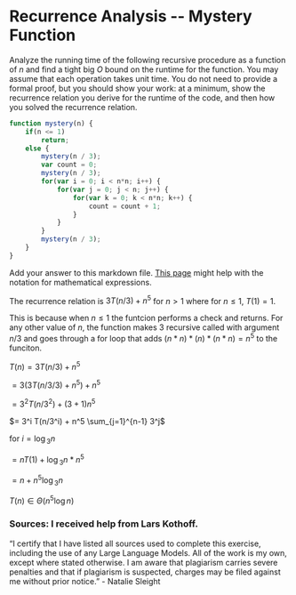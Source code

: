 # Recurrence Analysis -- Mystery Function

Analyze the running time of the following recursive procedure as a function of
$n$ and find a tight big $O$ bound on the runtime for the function. You may
assume that each operation takes unit time. You do not need to provide a formal
proof, but you should show your work: at a minimum, show the recurrence relation
you derive for the runtime of the code, and then how you solved the recurrence
relation.

```javascript
function mystery(n) {
    if(n <= 1)
        return;
    else {
        mystery(n / 3);
        var count = 0;
        mystery(n / 3);
        for(var i = 0; i < n*n; i++) {
            for(var j = 0; j < n; j++) {
                for(var k = 0; k < n*n; k++) {
                    count = count + 1;
                }
            }
        }
        mystery(n / 3);
    }
}
```


Add your answer to this markdown file. [This
page](https://docs.github.com/en/get-started/writing-on-github/working-with-advanced-formatting/writing-mathematical-expressions)
might help with the notation for mathematical expressions.


The recurrence relation is $3T(n/3) + n^5$ for $n > 1$ where for $n ≤ 1$, $T(1) = 1$.

This is because when $n ≤ 1$ the funtcion performs a check and returns. For any other value of $n$, the function makes 3 recursive called with argument $n/3$ and goes through 
a for loop that adds $(n* n) * (n) * (n*n) = n^5$ to the funciton.

$T(n) = 3T(n/3) + n^5$

$= 3(3T(n/3/3) + n^5) + n^5$

$= 3^2 T(n/3^2) + (3+1)n^5$
    
$= 3^i T(n/3^i) + n^5 \sum_{j=1}^{n-1} 3^j$
    
for $i = \log{_3}{n}$
    
$= nT(1) + \log{_3}{n} * n^5$
    
$= n + n^5 \log{_3}{n}$

$T(n) ∈ Θ(n^5 \log{n})$


### Sources: I received help from Lars Kothoff.

“I certify that I have listed all sources used to complete this exercise, including the use of any Large Language Models. All of the work is my own, except where stated otherwise. I am aware that plagiarism carries severe penalties and that if plagiarism is suspected, charges may be filed against me without prior notice.” - Natalie Sleight 

